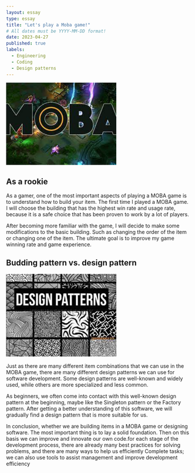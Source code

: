 ```yaml
---
layout: essay
type: essay
title: "Let's play a Moba game!"
# All dates must be YYYY-MM-DD format!
date: 2023-04-27
published: true
labels:
  - Engineering
  - Coding
  - Design patterns
---
```


<img width="300px" class="rounded float-start pe-4" src="../img/Dota.jpeg">

## As a rookie
As a gamer, one of the most important aspects of playing a MOBA game is to understand how to build your item. The first time I played a MOBA game. I will choose the building that has the highest win rate and usage rate, because it is a safe choice that has been proven to work by a lot of players.

After becoming more familiar with the game, I will decide to make some modifications to the basic building. Such as changing the order of the item or changing one of the item. The ultimate goal is to improve my game winning rate and game experience.

## Budding pattern vs. design pattern

<img width="300px" class="rounded float-start pe-4" src="../img/design-pattern.jpeg">

Just as there are many different item combinations that we can use in the MOBA game, there are many different design patterns we can use for software development. Some design patterns are well-known and widely used, while others are more specialized and less common.

As beginners, we often come into contact with this well-known design pattern at the beginning, maybe like the Singleton pattern or the Factory pattern. After getting a better understanding of this software, we will gradually find a design pattern that is more suitable for us.

In conclusion, whether we are building items in a MOBA game or designing software. The most important thing is to lay a solid foundation. Then on this basis we can improve and innovate our own code.for each stage of the development process, there are already many best practices for solving problems, and there are many ways to help us efficiently Complete tasks; we can also use tools to assist management and improve development efficiency
